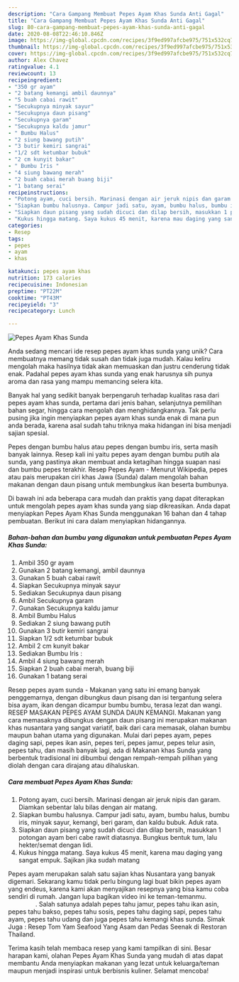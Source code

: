 ```yaml
---
description: "Cara Gampang Membuat Pepes Ayam Khas Sunda Anti Gagal"
title: "Cara Gampang Membuat Pepes Ayam Khas Sunda Anti Gagal"
slug: 80-cara-gampang-membuat-pepes-ayam-khas-sunda-anti-gagal
date: 2020-08-08T22:46:10.846Z
image: https://img-global.cpcdn.com/recipes/3f9ed997afcbe975/751x532cq70/pepes-ayam-khas-sunda-foto-resep-utama.jpg
thumbnail: https://img-global.cpcdn.com/recipes/3f9ed997afcbe975/751x532cq70/pepes-ayam-khas-sunda-foto-resep-utama.jpg
cover: https://img-global.cpcdn.com/recipes/3f9ed997afcbe975/751x532cq70/pepes-ayam-khas-sunda-foto-resep-utama.jpg
author: Alex Chavez
ratingvalue: 4.1
reviewcount: 13
recipeingredient:
- "350 gr ayam"
- "2 batang kemangi ambil daunnya"
- "5 buah cabai rawit"
- "Secukupnya minyak sayur"
- "Secukupnya daun pisang"
- "Secukupnya garam"
- "Secukupnya kaldu jamur"
- " Bumbu Halus"
- "2 siung bawang putih"
- "3 butir kemiri sangrai"
- "1/2 sdt ketumbar bubuk"
- "2 cm kunyit bakar"
- " Bumbu Iris "
- "4 siung bawang merah"
- "2 buah cabai merah buang biji"
- "1 batang serai"
recipeinstructions:
- "Potong ayam, cuci bersih. Marinasi dengan air jeruk nipis dan garam. Diamkan sebentar lalu bilas dengan air matang."
- "Siapkan bumbu halusnya. Campur jadi satu, ayam, bumbu halus, bumbu iris, minyak sayur, kemangi, beri garam, dan kaldu bubuk. Aduk rata."
- "Siapkan daun pisang yang sudah dicuci dan dilap bersih, masukkan 1 potongan ayam beri cabe rawit diatasnya. Bungkus bentuk tum, lalu hekter/semat dengan lidi."
- "Kukus hingga matang. Saya kukus 45 menit, karena mau daging yang sangat empuk. Sajikan jika sudah matang"
categories:
- Resep
tags:
- pepes
- ayam
- khas

katakunci: pepes ayam khas 
nutrition: 173 calories
recipecuisine: Indonesian
preptime: "PT22M"
cooktime: "PT43M"
recipeyield: "3"
recipecategory: Lunch

---
```



![Pepes Ayam Khas Sunda](https://img-global.cpcdn.com/recipes/3f9ed997afcbe975/751x532cq70/pepes-ayam-khas-sunda-foto-resep-utama.jpg)

Anda sedang mencari ide resep pepes ayam khas sunda yang unik? Cara membuatnya memang tidak susah dan tidak juga mudah. Kalau keliru mengolah maka hasilnya tidak akan memuaskan dan justru cenderung tidak enak. Padahal pepes ayam khas sunda yang enak harusnya sih punya aroma dan rasa yang mampu memancing selera kita.

Banyak hal yang sedikit banyak berpengaruh terhadap kualitas rasa dari pepes ayam khas sunda, pertama dari jenis bahan, selanjutnya pemilihan bahan segar, hingga cara mengolah dan menghidangkannya. Tak perlu pusing jika ingin menyiapkan pepes ayam khas sunda enak di mana pun anda berada, karena asal sudah tahu triknya maka hidangan ini bisa menjadi sajian spesial.

Pepes dengan bumbu halus atau pepes dengan bumbu iris, serta masih banyak lainnya. Resep kali ini yaitu pepes ayam dengan bumbu putih ala sunda, yang pastinya akan membuat anda ketagihan hingga suapan nasi dan bumbu pepes terakhir. Resep Pepes Ayam - Menurut Wikipedia, pepes atau pais merupakan ciri khas Jawa (Sunda) dalam mengolah bahan makanan dengan daun pisang untuk membungkus ikan beserta bumbunya.


Di bawah ini ada beberapa cara mudah dan praktis yang dapat diterapkan untuk mengolah pepes ayam khas sunda yang siap dikreasikan. Anda dapat menyiapkan Pepes Ayam Khas Sunda menggunakan 16 bahan dan 4 tahap pembuatan. Berikut ini cara dalam menyiapkan hidangannya.

<!--inarticleads1-->

##### Bahan-bahan dan bumbu yang digunakan untuk pembuatan Pepes Ayam Khas Sunda:

1. Ambil 350 gr ayam
1. Gunakan 2 batang kemangi, ambil daunnya
1. Gunakan 5 buah cabai rawit
1. Siapkan Secukupnya minyak sayur
1. Sediakan Secukupnya daun pisang
1. Ambil Secukupnya garam
1. Gunakan Secukupnya kaldu jamur
1. Ambil  Bumbu Halus
1. Sediakan 2 siung bawang putih
1. Gunakan 3 butir kemiri sangrai
1. Siapkan 1/2 sdt ketumbar bubuk
1. Ambil 2 cm kunyit bakar
1. Sediakan  Bumbu Iris :
1. Ambil 4 siung bawang merah
1. Siapkan 2 buah cabai merah, buang biji
1. Gunakan 1 batang serai


Resep pepes ayam sunda - Makanan yang satu ini emang banyak penggemarnya, dengan dibungkus daun pisang dan isi tergantung selera bisa ayam, ikan dengan dicampur bumbu bumbu, terasa lezat dan wangi. RESEP MASAKAN PEPES AYAM SUNDA DAUN KEMANGI. Makanan yang cara memasaknya dibungkus dengan daun pisang ini merupakan makanan khas nusantara yang sangat variatif, baik dari cara memasak, olahan bumbu maupun bahan utama yang digunakan. Mulai dari pepes ayam, pepes daging sapi, pepes ikan asin, pepes teri, pepes jamur, pepes telur asin, pepes tahu, dan masih banyak lagi, ada di Makanan khas Sunda yang berbentuk tradisional ini dibumbui dengan rempah-rempah pilihan yang diolah dengan cara dirajang atau dihaluskan. 

<!--inarticleads2-->

##### Cara membuat Pepes Ayam Khas Sunda:

1. Potong ayam, cuci bersih. Marinasi dengan air jeruk nipis dan garam. Diamkan sebentar lalu bilas dengan air matang.
1. Siapkan bumbu halusnya. Campur jadi satu, ayam, bumbu halus, bumbu iris, minyak sayur, kemangi, beri garam, dan kaldu bubuk. Aduk rata.
1. Siapkan daun pisang yang sudah dicuci dan dilap bersih, masukkan 1 potongan ayam beri cabe rawit diatasnya. Bungkus bentuk tum, lalu hekter/semat dengan lidi.
1. Kukus hingga matang. Saya kukus 45 menit, karena mau daging yang sangat empuk. Sajikan jika sudah matang


Pepes ayam merupakan salah satu sajian khas Nusantara yang banyak digemari. Sekarang kamu tidak perlu bingung lagi buat bikin pepes ayam yang endeus, karena kami akan menyajikan resepnya yang bisa kamu coba sendiri di rumah. Jangan lupa bagikan video ini ke teman-temanmu. ⠀⠀⠀⠀⠀⠀. Salah satunya adalah pepes tahu jamur, pepes tahu ikan asin, pepes tahu bakso, pepes tahu sosis, pepes tahu daging sapi, pepes tahu ayam, pepes tahu udang dan juga pepes tahu kemangi khas sunda. Simak Juga : Resep Tom Yam Seafood Yang Asam dan Pedas Seenak di Restoran Thailand. 

Terima kasih telah membaca resep yang kami tampilkan di sini. Besar harapan kami, olahan Pepes Ayam Khas Sunda yang mudah di atas dapat membantu Anda menyiapkan makanan yang lezat untuk keluarga/teman maupun menjadi inspirasi untuk berbisnis kuliner. Selamat mencoba!

